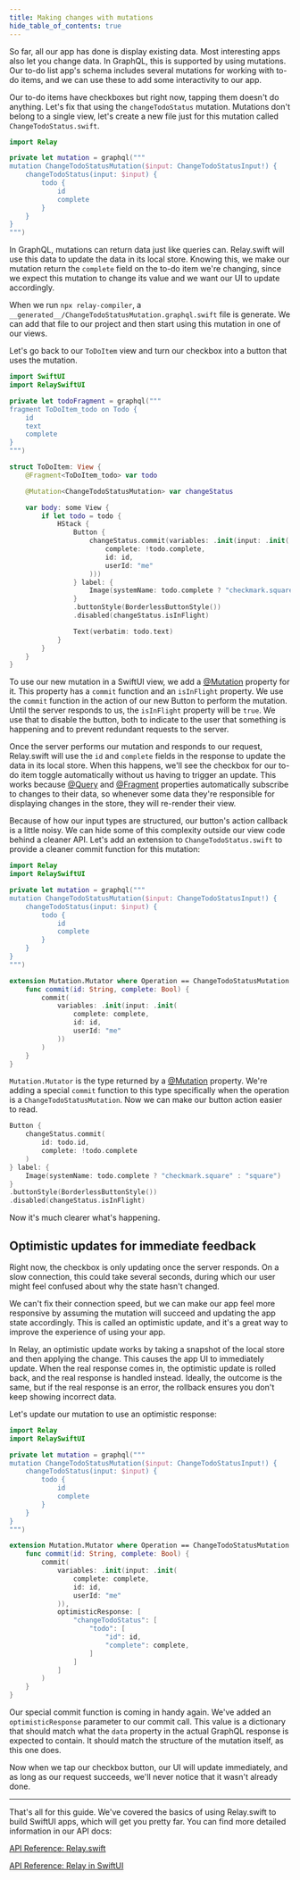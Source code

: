 ```yaml
---
title: Making changes with mutations
hide_table_of_contents: true
---
```


So far, all our app has done is display existing data. Most interesting apps also let you change data. In GraphQL, this is supported by using mutations. Our to-do list app's schema includes several mutations for working with to-do items, and we can use these to add some interactivity to our app.

Our to-do items have checkboxes but right now, tapping them doesn't do anything. Let's fix that using the `changeTodoStatus` mutation. Mutations don't belong to a single view, let's create a new file just for this mutation called `ChangeTodoStatus.swift`.

```swift
import Relay

private let mutation = graphql("""
mutation ChangeTodoStatusMutation($input: ChangeTodoStatusInput!) {
    changeTodoStatus(input: $input) {
        todo {
            id
            complete
        }
    }
}
""")
```

In GraphQL, mutations can return data just like queries can. Relay.swift will use this data to update the data in its local store. Knowing this, we make our mutation return the `complete` field on the to-do item we're changing, since we expect this mutation to change its value and we want our UI to update accordingly.

When we run `npx relay-compiler`, a `__generated__/ChangeTodoStatusMutation.graphql.swift` file is generate. We can add that file to our project and then start using this mutation in one of our views.

Let's go back to our `ToDoItem` view and turn our checkbox into a button that uses the mutation.

```swift
import SwiftUI
import RelaySwiftUI

private let todoFragment = graphql("""
fragment ToDoItem_todo on Todo {
    id
    text
    complete
}
""")

struct ToDoItem: View {
    @Fragment<ToDoItem_todo> var todo

    @Mutation<ChangeTodoStatusMutation> var changeStatus

    var body: some View {
        if let todo = todo {
            HStack {
                Button {
                    changeStatus.commit(variables: .init(input: .init(
                        complete: !todo.complete,
                        id: id,
                        userId: "me"
                    )))
                } label: {
                    Image(systemName: todo.complete ? "checkmark.square" : "square")
                }
                .buttonStyle(BorderlessButtonStyle())
                .disabled(changeStatus.isInFlight)

                Text(verbatim: todo.text)
            }
        }
    }
}
```

To use our new mutation in a SwiftUI view, we add a [@Mutation](../API%20Reference%20Relay%20in%20SwiftUI%20e8c792bb5a824ec5a4e988ea6fd2cd88/@Mutation%20e058205564504b06a3e35bcc85d89f72.md) property for it. This property has a `commit` function and an `isInFlight` property. We use the `commit` function in the action of our new Button to perform the mutation. Until the server responds to us, the `isInFlight` property will be `true`. We use that to disable the button, both to indicate to the user that something is happening and to prevent redundant requests to the server.

Once the server performs our mutation and responds to our request, Relay.swift will use the `id` and `complete` fields in the response to update the data in its local store. When this happens, we'll see the checkbox for our to-do item toggle automatically without us having to trigger an update. This works because [@Query](../API%20Reference%20Relay%20in%20SwiftUI%20e8c792bb5a824ec5a4e988ea6fd2cd88/@Query%20c64f4da9e8c944889e40a2f6c5ddb248.md) and [@Fragment](../API%20Reference%20Relay%20in%20SwiftUI%20e8c792bb5a824ec5a4e988ea6fd2cd88/@Fragment%205bb478751b8a403e90dd8e16d3929031.md) properties automatically subscribe to changes to their data, so whenever some data they're responsible for displaying changes in the store, they will re-render their view.

Because of how our input types are structured, our button's action callback is a little noisy. We can hide some of this complexity outside our view code behind a cleaner API. Let's add an extension to `ChangeTodoStatus.swift` to provide a cleaner commit function for this mutation:

```swift
import Relay
import RelaySwiftUI

private let mutation = graphql("""
mutation ChangeTodoStatusMutation($input: ChangeTodoStatusInput!) {
    changeTodoStatus(input: $input) {
        todo {
            id
            complete
        }
    }
}
""")

extension Mutation.Mutator where Operation == ChangeTodoStatusMutation {
    func commit(id: String, complete: Bool) {
        commit(
            variables: .init(input: .init(
                complete: complete,
                id: id,
                userId: "me"
            ))
        )
    }
}
```

`Mutation.Mutator` is the type returned by a [@Mutation](../API%20Reference%20Relay%20in%20SwiftUI%20e8c792bb5a824ec5a4e988ea6fd2cd88/@Mutation%20e058205564504b06a3e35bcc85d89f72.md) property. We're adding a special `commit` function to this type specifically when the operation is a `ChangeTodoStatusMutation`. Now we can make our button action easier to read.

```swift
Button {
    changeStatus.commit(
        id: todo.id,
        complete: !todo.complete
    )
} label: {
    Image(systemName: todo.complete ? "checkmark.square" : "square")
}
.buttonStyle(BorderlessButtonStyle())
.disabled(changeStatus.isInFlight)
```

Now it's much clearer what's happening.

## Optimistic updates for immediate feedback

Right now, the checkbox is only updating once the server responds. On a slow connection, this could take several seconds, during which our user might feel confused about why the state hasn't changed.

We can't fix their connection speed, but we can make our app feel more responsive by assuming the mutation will succeed and updating the app state accordingly. This is called an optimistic update, and it's a great way to improve the experience of using your app.

In Relay, an optimistic update works by taking a snapshot of the local store and then applying the change. This causes the app UI to immediately update. When the real response comes in, the optimistic update is rolled back, and the real response is handled instead. Ideally, the outcome is the same, but if the real response is an error, the rollback ensures you don't keep showing incorrect data.

Let's update our mutation to use an optimistic response:

```swift
import Relay
import RelaySwiftUI

private let mutation = graphql("""
mutation ChangeTodoStatusMutation($input: ChangeTodoStatusInput!) {
    changeTodoStatus(input: $input) {
        todo {
            id
            complete
        }
    }
}
""")

extension Mutation.Mutator where Operation == ChangeTodoStatusMutation {
    func commit(id: String, complete: Bool) {
        commit(
            variables: .init(input: .init(
                complete: complete,
                id: id,
                userId: "me"
            )),
            optimisticResponse: [
                "changeTodoStatus": [
                    "todo": [
                        "id": id,
                        "complete": complete,
                    ]
                ]
            ]
        )
    }
}
```

Our special commit function is coming in handy again. We've added an `optimisticResponse` parameter to our commit call. This value is a dictionary that should match what the `data` property in the actual GraphQL response is expected to contain. It should match the structure of the mutation itself, as this one does.

Now when we tap our checkbox button, our UI will update immediately, and as long as our request succeeds, we'll never notice that it wasn't already done.

---

That's all for this guide. We've covered the basics of using Relay.swift to build SwiftUI apps, which will get you pretty far. You can find more detailed information in our API docs:

[API Reference: Relay.swift](../API%20Reference%20Relay%20swift%205994b083207443c7ad3a286db6b0a2c8.md)

[API Reference: Relay in SwiftUI](../API%20Reference%20Relay%20in%20SwiftUI%20e8c792bb5a824ec5a4e988ea6fd2cd88.md)